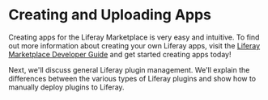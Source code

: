 # Creating and Uploading Apps [](id=creating-and-uploading-apps)
 
Creating apps for the Liferay Marketplace is very easy and intuitive. To find
out more information about creating your own Liferay apps, visit the 
[Liferay Marketplace Developer Guide](/distribute) and
get started creating apps today!

Next, we'll discuss general Liferay plugin management. We'll explain the
differences between the various types of Liferay plugins and show how to
manually deploy plugins to Liferay.
